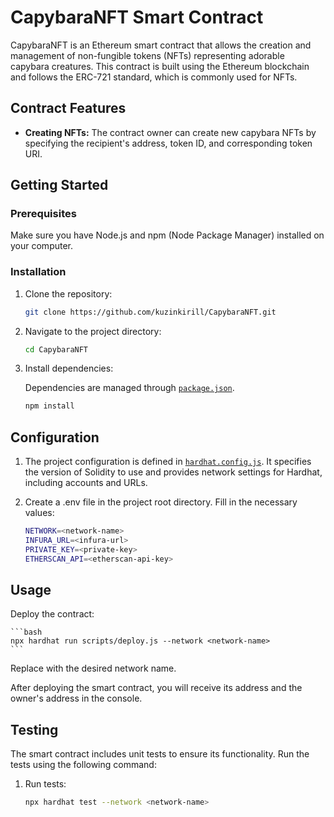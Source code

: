 # CapybaraNFT Smart Contract

CapybaraNFT is an Ethereum smart contract that allows the creation and management of non-fungible tokens (NFTs) representing adorable capybara creatures. This contract is built using the Ethereum blockchain and follows the ERC-721 standard, which is commonly used for NFTs.

## Contract Features

- **Creating NFTs:** The contract owner can create new capybara NFTs by specifying the recipient's address, token ID, and corresponding token URI.

## Getting Started

### Prerequisites

Make sure you have Node.js and npm (Node Package Manager) installed on your computer.

### Installation

1. Clone the repository:

    ```bash
    git clone https://github.com/kuzinkirill/CapybaraNFT.git
    ```

2. Navigate to the project directory:

    ```bash
    cd CapybaraNFT
    ```

3. Install dependencies:

    Dependencies are managed through [`package.json`](package.json). 

    ```bash
    npm install
    ```

## Configuration

1. The project configuration is defined in [`hardhat.config.js`](hardhat.config.js). It specifies the version of Solidity to use and provides network settings for Hardhat, including accounts and URLs.

2. Create a .env file in the project root directory. Fill in the necessary values:

    ```bash
    NETWORK=<network-name>
    INFURA_URL=<infura-url>
    PRIVATE_KEY=<private-key>
    ETHERSCAN_API=<etherscan-api-key>
    ```

## Usage

Deploy the contract:

    ```bash
    npx hardhat run scripts/deploy.js --network <network-name>
    ```

Replace <network-name> with the desired network name.

After deploying the smart contract, you will receive its address and the owner's address in the console.  

## Testing

The smart contract includes unit tests to ensure its functionality. Run the tests using the following command:

1. Run tests:

    ```bash
    npx hardhat test --network <network-name>
    ```